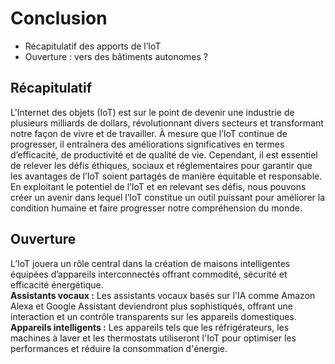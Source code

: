 # Conclusion
- Récapitulatif des apports de l’IoT  
- Ouverture : vers des bâtiments autonomes ?  

## Récapitulatif 
L'Internet des objets (IoT) est sur le point de devenir une industrie de plusieurs milliards de dollars, révolutionnant divers secteurs et transformant notre façon de vivre et de travailler. À mesure que l’IoT continue de progresser, il entraînera des améliorations significatives en termes d’efficacité, de productivité et de qualité de vie. Cependant, il est essentiel de relever les défis éthiques, sociaux et réglementaires pour garantir que les avantages de l’IoT soient partagés de manière équitable et responsable. En exploitant le potentiel de l’IoT et en relevant ses défis, nous pouvons créer un avenir dans lequel l’IoT constitue un outil puissant pour améliorer la condition humaine et faire progresser notre compréhension du monde.

## Ouverture
L’IoT jouera un rôle central dans la création de maisons intelligentes équipées d’appareils interconnectés offrant commodité, sécurité et efficacité énergétique.  
**Assistants vocaux :** Les assistants vocaux basés sur l'IA comme Amazon Alexa et Google Assistant deviendront plus sophistiqués, offrant une interaction et un contrôle transparents sur les appareils domestiques.  
**Appareils intelligents :** Les appareils tels que les réfrigérateurs, les machines à laver et les thermostats utiliseront l'IoT pour optimiser les performances et réduire la consommation d'énergie.  
